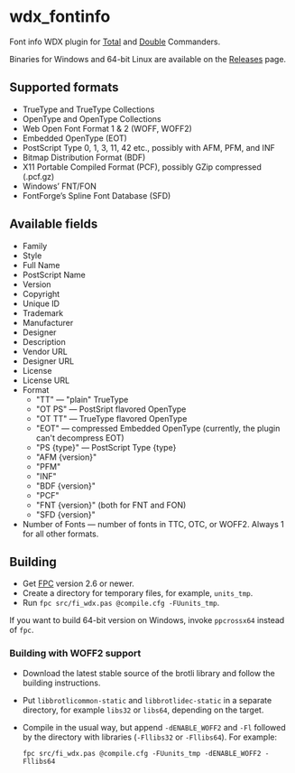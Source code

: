 # wdx_fontinfo

Font info WDX plugin for [Total][Total Commander]
and [Double][Double Commander] Commanders.

Binaries for Windows and 64-bit Linux are available on the
[Releases](https://github.com/danpla/wdx_fontinfo/releases/latest) page.


## Supported formats

* TrueType and TrueType Collections
* OpenType and OpenType Collections
* Web Open Font Format 1 & 2 (WOFF, WOFF2)
* Embedded OpenType (EOT)
* PostScript Type 0, 1, 3, 11, 42 etc., possibly with AFM, PFM, and INF
* Bitmap Distribution Format (BDF)
* X11 Portable Compiled Format (PCF), possibly GZip compressed (.pcf.gz)
* Windows’ FNT/FON
* FontForge’s Spline Font Database (SFD)


## Available fields

* Family
* Style
* Full Name
* PostScript Name
* Version
* Copyright
* Unique ID
* Trademark
* Manufacturer
* Designer
* Description
* Vendor URL
* Designer URL
* License
* License URL
* Format
    * "TT" — "plain" TrueType
    * "OT PS" — PostSript flavored OpenType
    * "OT TT" — TrueType flavored OpenType
    * "EOT" — compressed Embedded OpenType (currently, the plugin can't
      decompress EOT)
    * "PS {type}" — PostScript Type {type}
    * "AFM {version}"
    * "PFM"
    * "INF"
    * "BDF {version}"
    * "PCF"
    * "FNT {version}" (both for FNT and FON)
    * "SFD {version}"
* Number of Fonts — number of fonts in TTC, OTC, or WOFF2. Always 1 for all
  other formats.


## Building

* Get [FPC](https://www.freepascal.org/) version 2.6 or newer.
* Create a directory for temporary files, for example, `units_tmp`.
* Run `fpc src/fi_wdx.pas @compile.cfg -FUunits_tmp`.

If you want to build 64-bit version on Windows, invoke `ppcrossx64`
instead of `fpc`.

### Building with WOFF2 support

 *   Download the latest stable source of the brotli library and
     follow the building instructions.

 *   Put `libbrotlicommon-static` and `libbrotlidec-static` in a separate
     directory, for example `libs32` or `libs64`, depending on the target.

 *   Compile in the usual way, but append `-dENABLE_WOFF2` and `-Fl`
     followed by the directory with libraries (`-Fllibs32` or
     `-Fllibs64`). For example:

         fpc src/fi_wdx.pas @compile.cfg -FUunits_tmp -dENABLE_WOFF2 -Fllibs64


[Total Commander]: http://www.ghisler.com/
[Double Commander]: http://doublecmd.sourceforge.net/
